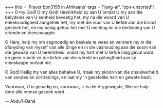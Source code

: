 +++
title = 'Prayer bpn3195 in Afrikaans'
tags = ['lang-af', 'bpn-unsorted']
+++
O my God! O my God! Heerlikheid sy aan U omdat U my aan die belydenis van U eenheid bevestig het, my na die woord van U enkelvoudigheid aangetrek het, my met die vuur van U liefde aan die brand gesteek het, en my besig gehou het met U melding en die bediening van U vriende en diensmaagde.

O Here, help my om sagmoedig en beskeie te wees en versterk my in die afsnyding van myself van alle dinge en in die vashouding aan die soom van die gewaad van U heerlikheid, sodat my hart met U liefde mag gevul word en geen ruimte vir die liefde van die wêreld en gehegtheid aan sy eienskappe oorlaat nie.

O God! Heilig my van alles behalwe U, maak my skoon van die onsuiwerheid van sondes en oortredings, en laat my 'n geestelike hart en gewete besit.

Voorwaar, U is genadig en, voorwaar, U is die Vrygewigste, Wie se hulp deur alle mense gesoek word.

-- Abdu'l-Bahá
